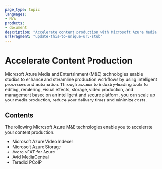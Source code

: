 ```yaml
---
page_type: topic
languages:
- N/A
products:
- document
description: "Accelerate content production with Microsoft Azure Media and Entertainment technologies"
urlFragment: "update-this-to-unique-url-stub"
---
```


# Accelerate Content Production

Microsoft Azure Media and Entertainment (M&E) technologies enable studios to enhance and streamline production workflows by using intelligent processes and automation. Through access to industry-leading tools for editing, rendering, visual effects, storage, video production, and management based on an intelligent and secure platform, you can scale up your media production, reduce your delivery times and minimize costs.

## Contents

The following Microsoft Azure M&E technologies enable you to accelerate your content production.

- Microsoft Azure Video Indexer
- Microsoft Azure Storage
- Avere vFXT for Azure
- Avid MediaCentral
- Teradici PCoIP
